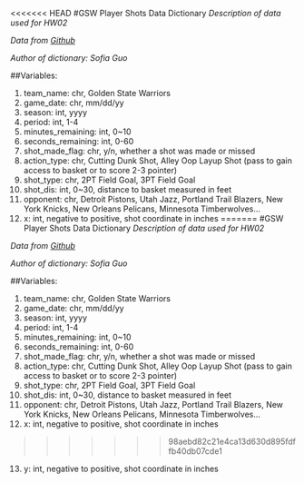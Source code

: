 <<<<<<< HEAD
#GSW Player Shots Data Dictionary
*Description of data used for HW02*

*Data from [Github](https://github.com/ucb-stat133/stat133-spring-2018/blob/master/data)*

*Author of dictionary: Sofia Guo*

##Variables:
1. team_name: chr, Golden State Warriors
2. game_date: chr, mm/dd/yy
3. season: int, yyyy
4. period: int, 1-4
5. minutes_remaining: int, 0~10
6. seconds_remaining: int, 0-60
7. shot_made_flag: chr, y/n, whether a shot was made or missed
8. action_type: chr, Cutting Dunk Shot, Alley Oop Layup Shot (pass to gain access to basket or to score 2-3 pointer)
9. shot_type: chr, 2PT Field Goal, 3PT Field Goal
10. shot_dis: int, 0~30, distance to basket measured in feet
11. opponent: chr, Detroit Pistons, Utah Jazz, Portland Trail Blazers, New York Knicks, New Orleans Pelicans, Minnesota Timberwolves...
12. x: int, negative to positive, shot coordinate in inches
=======
#GSW Player Shots Data Dictionary
*Description of data used for HW02*

*Data from [Github](https://github.com/ucb-stat133/stat133-spring-2018/blob/master/data)*

*Author of dictionary: Sofia Guo*

##Variables:
1. team_name: chr, Golden State Warriors
2. game_date: chr, mm/dd/yy
3. season: int, yyyy
4. period: int, 1-4
5. minutes_remaining: int, 0~10
6. seconds_remaining: int, 0-60
7. shot_made_flag: chr, y/n, whether a shot was made or missed
8. action_type: chr, Cutting Dunk Shot, Alley Oop Layup Shot (pass to gain access to basket or to score 2-3 pointer)
9. shot_type: chr, 2PT Field Goal, 3PT Field Goal
10. shot_dis: int, 0~30, distance to basket measured in feet
11. opponent: chr, Detroit Pistons, Utah Jazz, Portland Trail Blazers, New York Knicks, New Orleans Pelicans, Minnesota Timberwolves...
12. x: int, negative to positive, shot coordinate in inches
>>>>>>> 98aebd82c21e4ca13d630d895fdffb40db07cde1
13. y: int, negative to positive, shot coordinate in inches